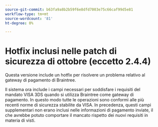 ```yaml
---
source-git-commit: b63fa9a8b2b59f6e8dfd7003e75c66caf99d5e81
workflow-type: tm+mt
source-wordcount: '81'
ht-degree: 0%

---
```

# Hotfix inclusi nelle patch di sicurezza di ottobre (eccetto 2.4.4)

Questa versione include un hotfix per risolvere un problema relativo al gateway di pagamento di Braintree.

Il sistema ora include i campi necessari per soddisfare i requisiti del mandato VISA 3DS quando si utilizza Braintree come gateway di pagamento. In questo modo tutte le operazioni sono conformi alle più recenti norme di sicurezza stabilite da VISA. In precedenza, questi campi supplementari non erano inclusi nelle informazioni di pagamento inviate, il che avrebbe potuto comportare il mancato rispetto dei nuovi requisiti in materia di visti.

<!--
BUNDLE-3360
-->